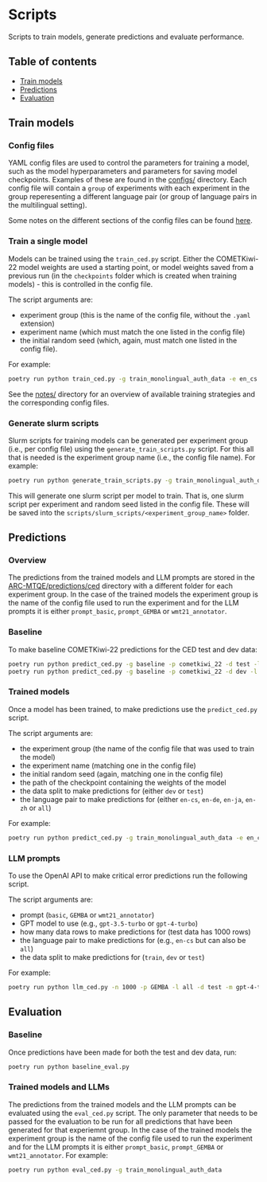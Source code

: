 # Scripts

Scripts to train models, generate predictions and evaluate performance.

## Table of contents

- [Train models](#train-models)
- [Predictions](#predictions)
- [Evaluation](#evaluation)

## Train models

### Config files

YAML config files are used to control the parameters for training a model, such as the model hyperparameters and parameters for saving model checkpoints. Examples of these are found in the [configs/](../configs/) directory. Each config file will contain a `group` of experiments with each experiment in the group reperesenting a different language pair (or group of language pairs in the multilingual setting).

Some notes on the different sections of the config files can be found [here](../notes/configs.md).

### Train a single model

Models can be trained using the `train_ced.py` script. Either the COMETKiwi-22 model weights are used a starting point, or model weights saved from a previous run (in the `checkpoints` folder which is created when training models) - this is controlled in the config file.

The script arguments are:
- experiment group (this is the name of the config file, without the `.yaml` extension)
- experiment name (which must match the one listed in the config file)
- the initial random seed (which, again, must match one listed in the config file).

For example:
```bash
poetry run python train_ced.py -g train_monolingual_auth_data -e en_cs -s 42
```

See the [notes/](../notes/models.md) directory for an overview of available training strategies and the corresponding config files.

### Generate slurm scripts

Slurm scripts for training models can be generated per experiment group (i.e., per config file) using the `generate_train_scripts.py` script. For this all that is needed is the experiment group name (i.e., the config file name). For example:

```bash
poetry run python generate_train_scripts.py -g train_monolingual_auth_data
```

This will generate one slurm script per model to train. That is, one slurm script per experiment and random seed listed in the config file. These will be saved into the `scripts/slurm_scripts/<experiment_group_name>` folder.

## Predictions

### Overview

The predictions from the trained models and LLM prompts are stored in the [ARC-MTQE/predictions/ced](../predictions/ced_data/) directory with a different folder for each experiment group. In the case of the trained models the experiment group is the name of the config file used to run the experiment and for the LLM prompts it is either `prompt_basic`, `prompt_GEMBA` or `wmt21_annotator`.

### Baseline

To make baseline COMETKiwi-22 predictions for the  CED test and dev data:

```bash
poetry run python predict_ced.py -g baseline -p cometkiwi_22 -d test -l all
poetry run python predict_ced.py -g baseline -p cometkiwi_22 -d dev -l all
```

### Trained models

Once a model has been trained, to make predictions use the `predict_ced.py` script.

The script arguments are:
- the experiment group (the name of the config file that was used to train the model)
- the experiment name (matching one in the config file)
- the initial random seed (again, matching one in the config file)
- the path of the checkpoint containing the weights of the model
- the data split to make predictions for (either `dev` or `test`)
- the language pair to make predictions for (either `en-cs`, `en-de`, `en-ja`, `en-zh` or `all`)

For example:

```bash
poetry run python predict_ced.py -g train_monolingual_auth_data -e en_cs -s 42 -p checkpoints/train_monolingual_auth_data__en-cs__42__20240416_174404/epoch=0-step=468.ckpt -d test -lp en-cs
```

### LLM prompts

To use the OpenAI API to make critical error predictions run the following script.

The script arguments are:
- prompt (`basic`, `GEMBA` or `wmt21_annotator`)
- GPT model to use (e.g., `gpt-3.5-turbo` or `gpt-4-turbo`)
- how many data rows to make predictions for (test data has 1000 rows)
- the language pair to make predictions for (e.g., `en-cs` but can also be `all`)
- the data split to make predictions for (`train`, `dev` or `test`)

For example:

```bash
poetry run python llm_ced.py -n 1000 -p GEMBA -l all -d test -m gpt-4-turbo
```

## Evaluation

### Baseline

Once predictions have been made for both the test and dev data, run:

```bash
poetry run python baseline_eval.py
```

### Trained models and LLMs

The predictions from the trained models and the LLM prompts can be evaluated using the `eval_ced.py` script. The only parameter that needs to be passed for the evaluation to be run for all predictions that have been generated for that experiemnt group. In the case of the trained models the experiment group is the name of the config file used to run the experiment and for the LLM prompts it is either `prompt_basic`, `prompt_GEMBA` or `wmt21_annotator`. For example:

```bash
poetry run python eval_ced.py -g train_monolingual_auth_data
```
